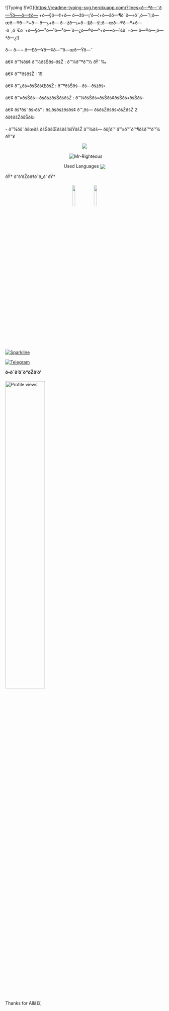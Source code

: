 ![Typing SVG](https://readme-typing-svg.herokuapp.com/?lines=ð—ªð—˜ð—Ÿð—–ð—¢ð— +ð—§ð—¢+ð— ð—žð—¡'ð—¦+ð—šð—¶ð˜ð—›ð˜‚ð—¯!;ð—œð—®ð—º+ð— ð—¿+ð— ð—žð—¡+ð—§ð—š!;ð—œð—®ð—º+ð—·ð˜‚ð˜€ð˜+ð—§ð—²ð—¹ð—²ð—´ð—¿ð—®ð—º+ð—•ð—¼ð˜+ð— ð—®ð—¸ð—²ð—¿!)</p>
<p align="center">



<p align="left">
ð— ð—¬ ð—£ð—¥ð—¢ð—™ð—œð—Ÿð—˜
<p align="left">
â€¢ ð™¼ðš¢ ð™½ðšŠðš–ðšŽ : ð™¼ð™ºð™½ ðŸ˜‰
<p align="left">
â€¢ ð™°ðšðšŽ : 19
<p align="left">
â€¢ ð™¿ðš•ðšŠðšŒðšŽ : ð™ºðšŠðš—ðš—ðšžðš›
<p align="left">
â€¢ ð™»ðšŠðš—ðšðšžðšŠðšðšŽ : ð™¼ðšŠðš•ðšŠðš¢ðšŠðš•ðšŠðš–
<p align="left">
â€¢ ðš†ðš˜ðš›ðš” : ðš‚ðšðšžðšðš¢ ð™¸ðš— ðšðšŽðšðš›ðšŽðšŽ 2 ðš¢ðšŽðšŠðš›
<p align="left">
- ð™¼ðš˜ðšœðš ðšŠðšŒðšðš’ðšŸðšŽ ð™¾ðš— ðšƒð™´ð™»ð™´ð™¶ðšð™°ð™¼ ðŸ”¥


<p align="center">
<img src="https://github-stats-alpha.vercel.app/api/?username=Mr-Righteous&cc=000&tc=00ff00&ic=fff000&bc=fff" align="center">
</p>

<p align="center">&nbsp;
  <img align="center" src="https://github-readme-stats.vercel.app/api?username=MrMKN&&show_icons=true&theme=midnight-purple" alt="Mr-Righteous"/></p>        
 
<p align="center">
Used Languages 
<img src="https://github-readme-stats.vercel.app/api/top-langs/?username=Mr-Righteous&layout=compact&theme=tokyonight" align="center">


ðŸ† ð“ð‘ðŽðð‡ðˆð„ð’ ðŸ†
 
<p align="center">
<img width="13%" src="https://telegra.ph/file/b490b39f93ec158ddf21f.png" />
<img width="13%" src="https://telegra.ph/file/72882469165faec6d2e03.jpg" />
</p>


[![Sparkline](https://stars.medv.io/EvamariaTG/EvaMaria.svg)](https://stars.medv.io/EvamariaTG/EvaMaria)

<a href="https://t.me/mrrighteous99"><img title="Telegram" src="https://img.shields.io/static/v1?label=Mr.Righteous&message=TG&color=blue-green"></a>

<b>ð•ðˆð’ðˆð“ðŽð‘ð’</b>

<img width="50%" src="https://gpvc.arturio.dev/Mr-Righteous" alt="Profile views" />




Thanks for Allâ£ï¸




<!---
Mr-Righteous/Mr-Righteous is a ✨ special ✨ repository 
